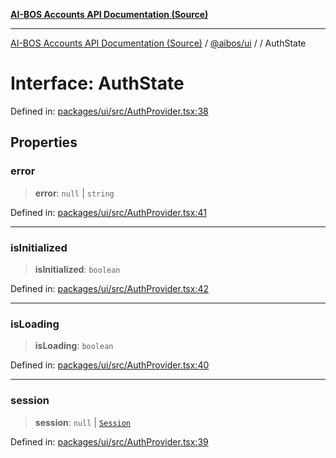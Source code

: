 [**AI-BOS Accounts API Documentation (Source)**](../../../README.md)

***

[AI-BOS Accounts API Documentation (Source)](../../../README.md) / [@aibos/ui](../README.md) / [](../README.md) / AuthState

# Interface: AuthState

Defined in: [packages/ui/src/AuthProvider.tsx:38](https://github.com/pohlai88/accounts/blob/48103fb36d28b2b9bfb33472b6de2f719773cde9/packages/ui/src/AuthProvider.tsx#L38)

## Properties

### error

> **error**: `null` \| `string`

Defined in: [packages/ui/src/AuthProvider.tsx:41](https://github.com/pohlai88/accounts/blob/48103fb36d28b2b9bfb33472b6de2f719773cde9/packages/ui/src/AuthProvider.tsx#L41)

***

### isInitialized

> **isInitialized**: `boolean`

Defined in: [packages/ui/src/AuthProvider.tsx:42](https://github.com/pohlai88/accounts/blob/48103fb36d28b2b9bfb33472b6de2f719773cde9/packages/ui/src/AuthProvider.tsx#L42)

***

### isLoading

> **isLoading**: `boolean`

Defined in: [packages/ui/src/AuthProvider.tsx:40](https://github.com/pohlai88/accounts/blob/48103fb36d28b2b9bfb33472b6de2f719773cde9/packages/ui/src/AuthProvider.tsx#L40)

***

### session

> **session**: `null` \| [`Session`](Session.md)

Defined in: [packages/ui/src/AuthProvider.tsx:39](https://github.com/pohlai88/accounts/blob/48103fb36d28b2b9bfb33472b6de2f719773cde9/packages/ui/src/AuthProvider.tsx#L39)

